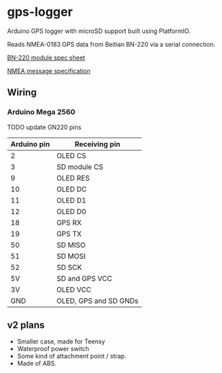 # gps-logger
Arduino GPS logger with microSD support built using PlatformIO.

Reads NMEA-0183 GPS data from Beitian BN-220 via a serial connection.

[BN-220 module spec sheet](https://files.banggood.com/2016/11/BN-220%20GPS+Antenna%20datasheet.pdf)

[NMEA message specification](https://www.gpsinformation.org/dale/nmea.htm)

## Wiring

### Arduino Mega 2560

TODO update GN220 pins

| Arduino pin   | Receiving pin |
| ------------- | ------------- |
|2|OLED CS|
|3|SD module CS|
|9|OLED RES|
|10|OLED DC|
|11|OLED D1|
|12|OLED D0|
|18|GPS RX|
|19|GPS TX|
|50|SD MISO|
|51|SD MOSI|
|52|SD SCK|
|5V|SD and GPS VCC|
|3V|OLED VCC|
|GND|OLED, GPS and SD GNDs|

## v2 plans
- Smaller case, made for Teensy
- Waterproof power switch
- Some kind of attachment point / strap.
- Made of ABS.
